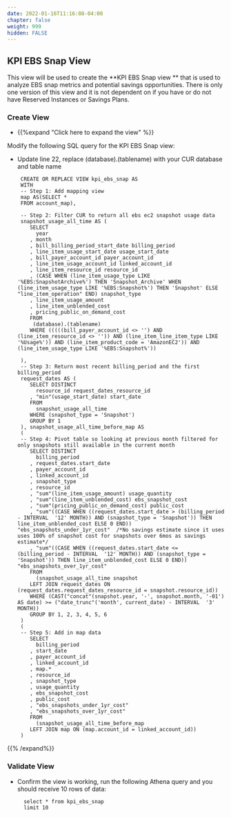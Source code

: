 ```yaml
---
date: 2022-01-16T11:16:08-04:00
chapter: false
weight: 999
hidden: FALSE
---
```




## KPI EBS Snap View
This view will be used to create the **KPI EBS Snap view ** that is used to analyze EBS snap metrics and potential savings opportunities. There is only one version of this view and it is not dependent on if you have or do not have Reserved Instances or Savings Plans.      


### Create View
- {{%expand "Click here to expand the view" %}}

Modify the following SQL query for the KPI EBS Snap view: 
 - Update line 22, replace (database).(tablename) with your CUR database and table name 

		CREATE OR REPLACE VIEW kpi_ebs_snap AS 
		WITH 
		-- Step 1: Add mapping view
		map AS(SELECT *
		FROM account_map),

		-- Step 2: Filter CUR to return all ebs ec2 snapshot usage data
		snapshot_usage_all_time AS (
		   SELECT
			 year
		   , month
		   , bill_billing_period_start_date billing_period
		   , line_item_usage_start_date usage_start_date
		   , bill_payer_account_id payer_account_id
		   , line_item_usage_account_id linked_account_id
		   , line_item_resource_id resource_id
		   , (CASE WHEN (line_item_usage_type LIKE '%EBS:SnapshotArchive%') THEN 'Snapshot_Archive' WHEN (line_item_usage_type LIKE '%EBS:Snapshot%') THEN 'Snapshot' ELSE "line_item_operation" END) snapshot_type
		   , line_item_usage_amount
		   , line_item_unblended_cost
		   , pricing_public_on_demand_cost
		   FROM
			(database).(tablename)
		   WHERE (((((bill_payer_account_id <> '') AND (line_item_resource_id <> '')) AND (line_item_line_item_type LIKE '%Usage%')) AND (line_item_product_code = 'AmazonEC2')) AND (line_item_usage_type LIKE '%EBS:Snapshot%'))

		),	
		-- Step 3: Return most recent billing_period and the first billing_period
		request_dates AS (
		   SELECT DISTINCT
			 resource_id request_dates_resource_id
		   , "min"(usage_start_date) start_date
		   FROM
			 snapshot_usage_all_time
		   WHERE (snapshot_type = 'Snapshot')
		   GROUP BY 1
		), snapshot_usage_all_time_before_map AS 	
		(
		-- Step 4: Pivot table so looking at previous month filtered for only snapshots still available in the current month
		   SELECT DISTINCT
			 billing_period
		   , request_dates.start_date
		   , payer_account_id
		   , linked_account_id
		   , snapshot_type
		   , resource_id
		   , "sum"(line_item_usage_amount) usage_quantity
		   , "sum"(line_item_unblended_cost) ebs_snapshot_cost
		   , "sum"(pricing_public_on_demand_cost) public_cost
		   , "sum"((CASE WHEN ((request_dates.start_date > (billing_period - INTERVAL  '12' MONTH)) AND (snapshot_type = 'Snapshot')) THEN line_item_unblended_cost ELSE 0 END)) "ebs_snapshots_under_1yr_cost"  /*No savings estimate since it uses uses 100% of snapshot cost for snapshots over 6mos as savings estimate*/ 
		   , "sum"((CASE WHEN ((request_dates.start_date <= (billing_period - INTERVAL  '12' MONTH)) AND (snapshot_type = 'Snapshot')) THEN line_item_unblended_cost ELSE 0 END)) "ebs_snapshots_over_1yr_cost"
		   FROM
			 (snapshot_usage_all_time snapshot
		   LEFT JOIN request_dates ON (request_dates.request_dates_resource_id = snapshot.resource_id))
		   WHERE (CAST("concat"(snapshot.year, '-', snapshot.month, '-01') AS date) >= ("date_trunc"('month', current_date) - INTERVAL  '3' MONTH))
		   GROUP BY 1, 2, 3, 4, 5, 6
		)
		(
		-- Step 5: Add in map data
		   SELECT
			 billing_period
		   , start_date
		   , payer_account_id
		   , linked_account_id
		   , map.*
		   , resource_id
		   , snapshot_type
		   , usage_quantity
		   , ebs_snapshot_cost
		   , public_cost
		   , "ebs_snapshots_under_1yr_cost"
		   , "ebs_snapshots_over_1yr_cost"
		   FROM
			 (snapshot_usage_all_time_before_map
		   LEFT JOIN map ON (map.account_id = linked_account_id))
		) 

{{% /expand%}}



### Validate View 
- Confirm the view is working, run the following Athena query and you should receive 10 rows of data:

        select * from kpi_ebs_snap
        limit 10
